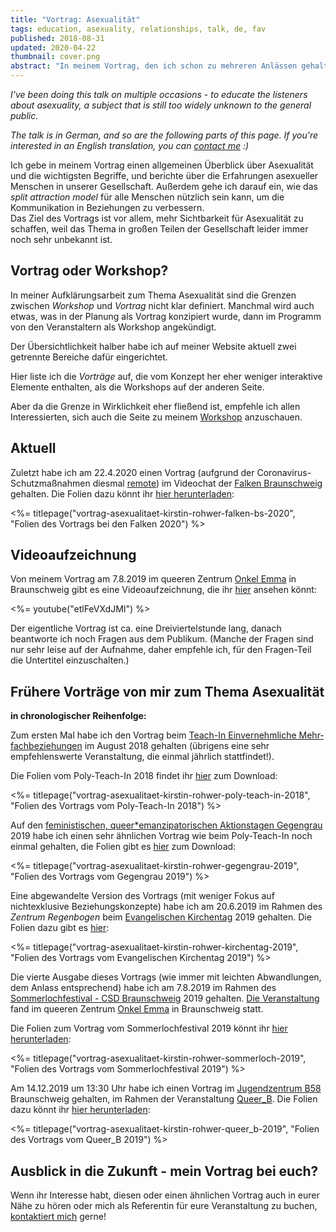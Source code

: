```yaml
---
title: "Vortrag: Asexualität"
tags: education, asexuality, relationships, talk, de, fav
published: 2018-08-31
updated: 2020-04-22
thumbnail: cover.png
abstract: "In meinem Vortrag, den ich schon zu mehreren Anlässen gehalten habe, gebe ich einen Überblick zum Thema Asexualität, zu den Erfahrungen asexueller Menschen und zum split attraction model."
---
```


*I've been doing this talk on multiple occasions - to educate the listeners about asexuality, a subject that is still too widely unknown to the general public.*  

*The talk is in German, and so are the following parts of this page. If you're interested in an English translation, you can [contact me](/about/) :)*

Ich gebe in meinem Vortrag einen allgemeinen Überblick über Asexualität und die wichtigsten Begriffe, und berichte über die Erfahrungen asexueller Menschen in unserer Gesellschaft. Außerdem gehe ich darauf ein, wie das *split attraction model* für alle Menschen nützlich sein kann, um die Kommunikation in Beziehungen zu verbessern.  
Das Ziel des Vortrags ist vor allem, mehr Sichtbarkeit für Asexualität zu schaffen, weil das Thema in großen Teilen der Gesellschaft leider immer noch sehr unbekannt ist.

## Vortrag oder Workshop?

In meiner Aufklärungsarbeit zum Thema Asexualität sind die Grenzen zwischen *Workshop* und *Vortrag* nicht klar definiert. Manchmal wird auch etwas, was in der Planung als Vortrag konzipiert wurde, dann im Programm von den Veranstaltern als Workshop angekündigt.

Der Übersichtlichkeit halber habe ich auf meiner Website aktuell zwei getrennte Bereiche dafür eingerichtet.

Hier liste ich die *Vorträge* auf, die vom Konzept her eher weniger interaktive Elemente enthalten, als die Workshops auf der anderen Seite.

Aber da die Grenze in Wirklichkeit eher fließend ist, empfehle ich allen Interessierten, sich auch die Seite zu meinem [Workshop](/workshop-asexualitaet/) anzuschauen.

## Aktuell

Zuletzt habe ich am 22.4.2020 einen Vortrag (aufgrund der Coronavirus-Schutzmaßnahmen diesmal [remote](https://kv.falken-bs.de/2020/04/asexualitaet-die-unsichtbare-orientierung-vortrag-von-kirstin-rohwer)) im Videochat der [Falken Braunschweig](https://kv.falken-bs.de/) gehalten. Die Folien dazu könnt ihr [hier herunterladen](vortrag-asexualitaet-kirstin-rohwer-falken-bs-2020.pdf):

<%= titlepage("vortrag-asexualitaet-kirstin-rohwer-falken-bs-2020", "Folien des Vortrags bei den Falken 2020") %>

## Videoaufzeichnung

Von meinem Vortrag am 7.8.2019 im queeren Zentrum [Onkel Emma](https://onkel-emma.org/) in Braunschweig gibt es eine Videoaufzeichnung, die ihr [hier](https://www.youtube.com/watch?v=etlFeVXdJMI) ansehen könnt:

<%= youtube("etlFeVXdJMI") %>

Der eigentliche Vortrag ist ca. eine Dreiviertelstunde lang, danach beantworte ich noch Fragen aus dem Publikum. (Manche der Fragen sind nur sehr leise auf der Aufnahme, daher empfehle ich, für den Fragen-Teil die Untertitel einzuschalten.)

## Frühere Vorträge von mir zum Thema Asexualität

**in chronologischer Reihenfolge:**

Zum ersten Mal habe ich den Vortrag beim [Teach-In Einvernehmliche Mehr&shy;fach&shy;beziehungen](https://polyffm.wordpress.com/teach-in-2018/) im August 2018 gehalten (übrigens eine sehr empfehlenswerte Veranstaltung, die einmal jährlich stattfindet!).

Die Folien vom Poly-Teach-In 2018 findet ihr [hier](vortrag-asexualitaet-kirstin-rohwer-poly-teach-in-2018.pdf) zum Download:

<%= titlepage("vortrag-asexualitaet-kirstin-rohwer-poly-teach-in-2018", "Folien des Vortrags vom Poly-Teach-In 2018") %>

Auf den [feministischen, queer\*emanzipatorischen Aktionstagen Gegengrau](https://queerfems.blackblogs.org/category/gegengrau-2019/) 2019 habe ich einen sehr ähnlichen Vortrag wie beim Poly-Teach-In noch einmal gehalten, die Folien gibt es [hier](vortrag-asexualitaet-kirstin-rohwer-gegengrau-2019.pdf) zum Download:

<%= titlepage("vortrag-asexualitaet-kirstin-rohwer-gegengrau-2019", "Folien des Vortrags vom Gegengrau 2019") %>

Eine abgewandelte Version des Vortrags (mit weniger Fokus auf nichtexklusive Beziehungskonzepte) habe ich am 20.6.2019 im Rahmen des *Zentrum Regenbogen* beim [Evangelischen Kirchentag](http://www.kirchentag.de) 2019 gehalten. Die Folien dazu gibt es [hier](vortrag-asexualitaet-kirstin-rohwer-kirchentag-2019.pdf):

<%= titlepage("vortrag-asexualitaet-kirstin-rohwer-kirchentag-2019", "Folien des Vortrags vom Evangelischen Kirchentag 2019") %>

Die vierte Ausgabe dieses Vortrags (wie immer mit leichten Abwandlungen, dem Anlass entsprechend) habe ich am 7.8.2019 im Rahmen des [Sommerlochfestival - CSD Braunschweig](https://www.csd-braunschweig.de/) 2019 gehalten. [Die Veranstaltung](http://amazing-aces-bs.de/vortrag-sommerloch-2019/) fand im queeren Zentrum [Onkel Emma](https://onkel-emma.org/) in Braunschweig statt.

Die Folien zum Vortrag vom Sommerlochfestival 2019 könnt ihr [hier herunterladen](vortrag-asexualitaet-kirstin-rohwer-sommerloch-2019.pdf):

<%= titlepage("vortrag-asexualitaet-kirstin-rohwer-sommerloch-2019", "Folien des Vortrags vom Sommerlochfestival 2019") %>

Am 14.12.2019 um 13:30 Uhr habe ich einen Vortrag im [Jugendzentrum B58](http://juzb58.de/) Braunschweig gehalten, im Rahmen der Veranstaltung [Queer_B](http://amazing-aces-bs.de/vortrag-queer-b-2019/). Die Folien dazu könnt ihr [hier herunterladen](vortrag-asexualitaet-kirstin-rohwer-queer_b-2019.pdf):

<%= titlepage("vortrag-asexualitaet-kirstin-rohwer-queer_b-2019", "Folien des Vortrags vom Queer_B 2019") %>

## Ausblick in die Zukunft - mein Vortrag bei euch?

Wenn ihr Interesse habt, diesen oder einen ähnlichen Vortrag auch in eurer Nähe zu hören oder mich als Referentin für eure Veranstaltung zu buchen, [kontaktiert mich](/about/) gerne!
